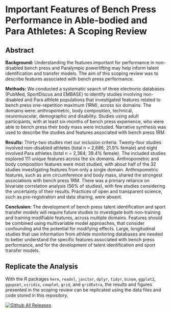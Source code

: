 # Important Features of Bench Press Performance in Able-bodied and Para Athletes: A Scoping Review

## Abstract
**Background:** Understanding the features important for performance in non-disabled bench press and Paralympic powerlifting may help inform talent identification and transfer models. The aim of this scoping review was to describe features associated with bench press performance.

**Methods:** We conducted a systematic search of three electronic databases (PubMed, SportDiscus and EMBASE) to identify studies involving non-disabled and Para athlete populations that investigated features related to bench press one-repetition maximum (1RM), across six domains. The domains were: anthropometric, body composition, technical, neuromuscular, demographic and disability. Studies using adult participants, with at least six-months of bench press experience, who were able to bench press their body mass were included. Narrative synthesis was used to describe the studies and features associated with bench press 1RM.

**Results:** Thirty-two studies met our inclusion criteria. Twenty-four studies involved non-disabled athletes (total n = 2,686; 21.9% female) and eight involved Para athletes (total n = 2,364; 39.4% female). The included studies explored 111 unique features across the six domains. Anthropometric and body composition features were most studied, with about half of the 32 studies investigating features from only a single domain. Anthropometric features, such as arm circumference and body mass, shared the strongest associations with bench press 1RM. There was a primary reliance on bivariate correlation analysis (56% of studies), with few studies considering the uncertainty of their results. Practices of open and transparent science, such as pre-registration and data sharing, were absent.  

**Conclusion:** The development of bench press talent identification and sport transfer models will require future studies to investigate both non-training and training modifiable features, across multiple domains. Features should be combined using multivariable model approaches, that consider confounding and the potential for modifying effects. Large, longitudinal studies that use information from athlete monitoring databases are needed to better understand the specific features associated with bench press performance, and for the development of talent identification and sport transfer models.

## Replicate the Analysis
With the R packages `here`, `readxl`, `janitor`, `dplyr`, `tidyr`, `binom`, `ggplot2`, `ggupset`, `viridis`, `cowplot`, `grid`, and `gridExtra`, the results and figures presented in the scoping review can be replicated using the data files and code stored in this repository.

[![Github All Releases](https://img.shields.io/github/downloads/SciBorgo/para_power_review/total.svg)]()

